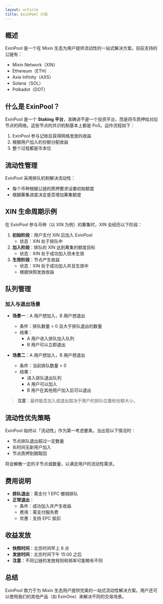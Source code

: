 ```yaml
---
layout: article
title: ExinPool 介绍
---
```


## 概述

ExinPool 是一个在 Mixin 生态为用户提供流动性的一站式解决方案。目前支持的公链有：

- Mixin Network（XIN）
- Ethereum（ETH）
- Axie Infinity（AXS）
- Solana（SOL）
- Polkadot（DOT）

## 什么是 ExinPool？

ExinPool 是一个 **Staking 平台**，准确讲不是一个投资平台，而是将币质押给对应节点的网络。这些节点的共识机制基本上都是 PoS。运作流程如下：

1. ExinPool 参与记账后获得网络发放的收益
2. 根据用户加入的份额分配收益
3. 整个过程都是币本位

## 流动性管理

ExinPool 采用排队机制解决流动性：
- 每个币种根据公链的质押要求设置初始额度
- 根据筹集进度决定是否增加筹集额度

## XIN 生命周期示例

在 ExinPool 参与币种（以 XIN 为例）的筹集时，XIN 会经历以下阶段：

1. **初始阶段**：用户支付 XIN 后加入 ExinPool
   - 状态：XIN 处于排队中
2. **加入阶段**：排队的 XIN 达到筹集的额度目标
   - 状态：XIN 处于成功加入但未生效
3. **生效阶段**：节点产生收益
   - 状态：XIN 处于成功加入并且生效中
   - 根据快照发放收益

## 队列管理

### 加入与退出场景

* **场景一**：A 用户想加入，B 用户想退出
  - 条件：排队数量 > 0 且大于排队退出的数量
  - 结果：
    - A 用户进入排队加入队列
    - B 用户可以立即退出
  
* **场景二**：A 用户想加入，B 用户想退出
  - 条件：当前排队数量 < 0
  - 结果：
    - 进入排队退出队列
    - A 用户可以加入
    - B 用户在其他用户加入后可以退出

> **注意**：最终能否加入或退出取决于用户的排队位置和份额大小。

## 流动性优先策略

ExinPool 始终以「流动性」作为第一考虑要素。当出现以下情况时：
- 节点排队退出超过一定数量
- 长时间无新用户加入
- 节点质押到期取回

将会解散一定的子节点或数量，以满足用户的流动性需求。

## 费用说明

- **排队退出**：需支付 1 EPC 撤销排队
- **正常退出**：
  - 条件：成功加入并产生收益
  - 费用：需支付服务费
  - 优惠：支持 EPC 抵扣

## 收益发放

- **快照时间**：北京时间早上 8 点
- **发放时间**：北京时间下午 15:00 之后
- **注意**：不同公链的发放规则和频率可能略有不同

## 总结

ExinPool 致力于为 Mixin 生态用户提供完美的一站式流动性解决方案。用户还可以使用我们的其他产品（如 ExinOne）来解决不同的交易场景。